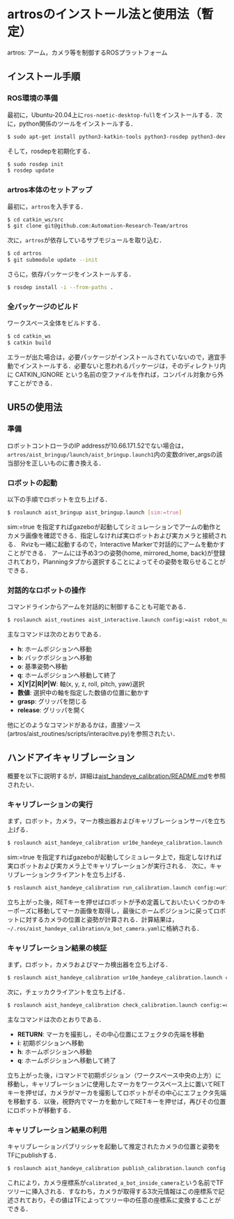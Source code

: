 artrosのインストール法と使用法（暫定）
====

artros: アーム，カメラ等を制御するROSプラットフォーム

## インストール手順
### ROS環境の準備
最初に，Ubuntu-20.04上に`ros-noetic-desktop-full`をインストールする．次に，python関係のツールをインストールする．
```bash
$ sudo apt-get install python3-katkin-tools python3-rosdep python3-dev python3-numpy python3-pip python3-setuptools python3-scipy
```
そして，rosdepを初期化する．
```bash
$ sudo rosdep init
$ rosdep update
```

### artros本体のセットアップ
最初に，`artros`を入手する．
```bash
$ cd catkin_ws/src
$ git clone git@github.com:Automation-Research-Team/artros
```
次に，`artros`が依存しているサブモジュールを取り込む．
```bash
$ cd artros
$ git submodule update --init
```
さらに，依存パッケージをインストールする．
```bash
$ rosdep install -i --from-paths .
```

###	全パッケージのビルド
ワークスペース全体をビルドする．
```bash
$ cd catkin_ws
$ catkin build
```
エラーが出た場合は，必要パッケージがインストールされていないので，適宜手動でインストールする．必要ないと思われるパッケージは，そのディレクトリ内に CATKIN_IGNORE という名前の空ファイルを作れば，コンパイル対象から外すことができる．

##	UR5の使用法
### 準備
ロボットコントローラのIP addressが10.66.171.52でない場合は，`artros/aist_bringup/launch/aist_bringup.launch1`内の変数driver_argsの該当部分を正しいものに書き換える．

### ロボットの起動
以下の手順でロボットを立ち上げる． 
```bash
$ roslaunch aist_bringup aist_bringup.launch [sim:=true]
```
sim:=true を指定すればgazeboが起動してシミュレーションでアームの動作とカメラ画像を確認できる．指定しなければ実ロボットおよび実カメラと接続される． Rvizも一緒に起動するので，Interactive Markerで対話的にアームを動かすことができる． アームには予め3つの姿勢(home, mirrored_home, back)が登録されており，Planningタブから選択することによってその姿勢を取らせることができる．

### 対話的なロボットの操作
コマンドラインからアームを対話的に制御することも可能である．
```bash
$ roslaunch aist_routines aist_interactive.launch config:=aist robot_name:=a_bot camera_name:=a_bot_inside_camera
```
主なコマンドは次のとおりである．
-	**h**:	ホームポジションへ移動
-	**b**:	バックポジションへ移動
-	**o**:	基準姿勢へ移動
-	**q**:	ホームポジションへ移動して終了
-	**X|Y|Z|R|P|W**:	軸(x, y, z, roll, pitch, yaw)選択
-	**数値**:	選択中の軸を指定した数値の位置に動かす
-	**grasp**:	グリッパを閉じる
-	**release**:	グリッパを開く

他にどのようなコマンドがあるかは，直接ソース(artros/aist_routines/scripts/interacitve.py)を参照されたい．

## ハンドアイキャリブレーション
概要を以下に説明するが，詳細は[aist_handeye_calibration/README.md](aist_handeye_calibration/README.md)を参照されたい．
### キャリブレーションの実行
まず，ロボット，カメラ，マーカ検出器およびキャリブレーションサーバを立ち上げる． 
```bash
$ roslaunch aist_handeye_calibration ur10e_handeye_calibration.launch [sim:=true]
```
sim:=true を指定すればgazeboが起動してシミュレータ上で，指定しなければ実ロボットおよび実カメラ上でキャリブレーションが実行される． 
次に，キャリブレーションクライアントを立ち上げる． 
```bash
$ roslaunch aist_handeye_calibration run_calibration.launch config:=ur10e camera_name:=a_bot_camera
```
立ち上がった後，RETキーを押せばロボットが予め定義しておいたいくつかのキーポーズに移動してマーカ画像を取得し，最後にホームポジションに戻ってロボットに対するカメラの位置と姿勢が計算される．計算結果は，`~/.ros/aist_handeye_calibration/a_bot_camera.yaml`に格納される．

###	キャリブレーション結果の検証
まず，ロボット，カメラおよびマーカ検出器を立ち上げる．
```bash
$ roslaunch aist_handeye_calibration ur10e_handeye_calibration.launch check:=true
```
次に，チェッカクライアントを立ち上げる．
```bash
$ roslaunch aist_handeye_calibration check_calibration.launch config:=ur10e camera_name:=a_bot_camera
```
主なコマンドは次のとおりである．
-	**RETURN**:	マーカを撮影し，その中心位置にエフェクタの先端を移動
-	**i**:	初期ポジションへ移動
-	**h**:	ホームポジションへ移動
-	**q**:	ホームポジションへ移動して終了

立ち上がった後，iコマンドで初期ポジション（ワークスペース中央の上方）に移動し，キャリブレーションに使用したマーカをワークスペース上に置いてRETキーを押せば，カメラがマーカを撮影してロボットがその中心にエフェクタ先端を移動する．以後，視野内でマーカを動かしてRETキーを押せば，再びその位置にロボットが移動する．

###	キャリブレーション結果の利用
キャリブレーションパブリッシャを起動して推定されたカメラの位置と姿勢をTFにpublishする．
```bash
$ roslaunch aist_handeye_calibration publish_calibration.launch config:=aist camera_name:=a_bot__inside_camera 
```
これにより，カメラ座標系が`calibrated_a_bot_inside_camera`という名前でTFツリーに挿入される．すなわち，カメラが取得する3次元情報はこの座標系で記述されており，その値はTFによってツリー中の任意の座標系に変換することができる．
